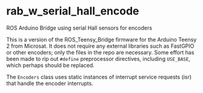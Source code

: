 # rab_w_serial_hall_encode
ROS Arduino Bridge using serial Hall sensors for encoders

This is a version of the ROS_Teensy_Bridge firmware for the Arduino Teensy 2 from Microsat.
It does not require any external libraries such as FastGPIO or other encoders; only the files in the repo are necessary.
Some effort has been made to rip out `#define` preprocessor directives, including `USE_BASE`, which perhaps should be replaced.

The `Encoders` class uses static instances of interrupt service requests (isr) that handle the encoder interrupts.

